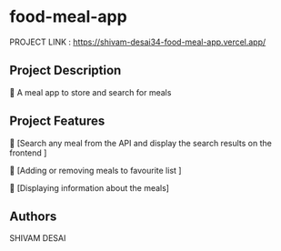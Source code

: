 # food-meal-app

PROJECT LINK : https://shivam-desai34-food-meal-app.vercel.app/


## Project Description

🚀 A meal app to store and search for meals

## Project Features
🚀 [Search any meal from the API and display the search results on the frontend ]

🚀 [Adding or removing meals to favourite list ]

🚀 [Displaying information about the meals]



## Authors
SHIVAM DESAI
